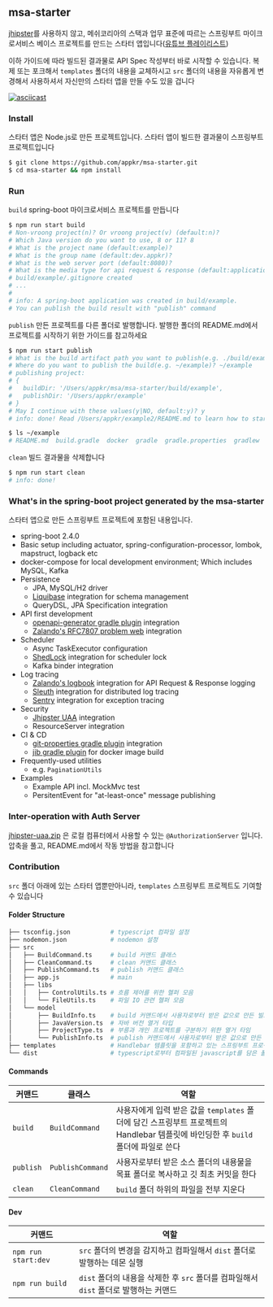 ## msa-starter
[jhipster](https://www.jhipster.tech/)를 사용하지 않고, 메쉬코리아의 스택과 업무 표준에 따르는 스프링부트 마이크로서비스 베이스 프로젝트를 만드는 스타터 앱입니다([유튜브 플레이리스트](https://www.youtube.com/watch?v=cfU5f2wAdDc&list=PL7LvACI5jQlrojoPKfmY6yzG0dyeLUFhu))

이하 가이드에 따라 빌드된 결과물로 API Spec 작성부터 바로 시작할 수 있습니다. 복제 또는 포크해서 `templates` 폴더의 내용을 교체하시고 `src` 폴더의 내용을 자유롭게 변경해서 사용하셔서 자신만의 스타터 앱을 만들 수도 있을 겁니다

[![asciicast](https://asciinema.org/a/381871.svg)](https://asciinema.org/a/381871)

### Install
스타터 앱은 Node.js로 만든 프로젝트입니다. 스타터 앱이 빌드한 결과물이 스프링부트 프로젝트입니다
```bash
$ git clone https://github.com/appkr/msa-starter.git
$ cd msa-starter && npm install
```

### Run
`build` spring-boot 마이크로서비스 프로젝트를 만듭니다
```bash
$ npm run start build
# Non-vroong project(n)? Or vroong project(v) (default:n)?
# Which Java version do you want to use, 8 or 11? 8
# What is the project name (default:example)?
# What is the group name (default:dev.appkr)?
# What is the web server port (default:8080)?
# What is the media type for api request & response (default:application/vnd.appkr.private.v1+json)?
# build/example/.gitignore created
# ...
#
# info: A spring-boot application was created in build/example.
# You can publish the build result with "publish" command
```

`publish` 만든 프로젝트를 다른 폴더로 발행합니다. 발행한 폴더의 README.md에서 프로젝트를 시작하기 위한 가이드를 참고하세요
```bash
$ npm run start publish
# What is the build artifact path you want to publish(e.g. ./build/example)? ./build/example
# Where do you want to publish the build(e.g. ~/example)? ~/example
# publishing project:
# {
#   buildDir: '/Users/appkr/msa/msa-starter/build/example',
#   publishDir: '/Users/appkr/example'
# }
# May I continue with these values(y|NO, default:y)? y
# info: done! Read /Users/appkr/example2/README.md to learn how to start.

$ ls ~/example
# README.md  build.gradle  docker  gradle  gradle.properties  gradlew  gradlew.bat  settings.gradle  src
```

`clean` 빌드 결과물을 삭제합니다
```bash
$ npm run start clean
# info: done!
```

### What's in the spring-boot project generated by the msa-starter
스타터 앱으로 만든 스프링부트 프로젝트에 포함된 내용입니다.

- spring-boot 2.4.0
- Basic setup including actuator, spring-configuration-processor, lombok, mapstruct, logback etc
- docker-compose for local development environment; Which includes MySQL, Kafka
- Persistence
    - JPA, MySQL/H2 driver
    - [Liquibase](https://github.com/liquibase/liquibase-gradle-plugin) integration for schema management
    - QueryDSL, JPA Specification integration
- API first development
    - [openapi-generator gradle plugin](https://github.com/OpenAPITools/openapi-generator/tree/master/modules/openapi-generator-gradle-plugin) integration
    - [Zalando's RFC7807 problem web](https://github.com/zalando/problem-spring-web) integration
- Scheduler
    - Async TaskExecutor configuration
    - [ShedLock](https://github.com/lukas-krecan/ShedLock) integration for scheduler lock
    - Kafka binder integration
- Log tracing
    - [Zalando's logbook](https://github.com/zalando/logbook) integration for API Request & Response logging
    - [Sleuth](https://spring.io/projects/spring-cloud-sleuth) integration for distributed log tracing
    - [Sentry](https://docs.sentry.io/platforms/java/guides/logback/) integration for exception tracing
- Security
    - [Jhipster UAA](https://www.jhipster.tech/using-uaa/) integration
    - ResourceServer integration
- CI & CD
    - [git-properties gradle plugin](https://github.com/n0mer/gradle-git-properties) integration
    - [jib gradle plugin](https://github.com/GoogleContainerTools/jib/tree/master/jib-gradle-plugin) for docker image build
- Frequently-used utilities
    - e.g. `PaginationUtils`
- Examples
    - Example API incl. MockMvc test
    - PersitentEvent for "at-least-once" message publishing

### Inter-operation with Auth Server
[jhipster-uaa.zip](./jhipster-uaa.zip) 은 로컬 컴퓨터에서 사용할 수 있는 `@AuthorizationServer` 입니다. 압축을 풀고, README.md에서 작동 방법을 참고합니다

### Contribution
`src` 폴더 아래에 있는 스타터 앱뿐만아니라, `templates` 스프링부트 프로젝트도 기여할 수 있습니다

#### Folder Structure
```bash
├── tsconfig.json           # typescript 컴파일 설정
├── nodemon.json            # nodemon 설정
├── src
│   ├── BuildCommand.ts     # build 커맨드 클래스
│   ├── CleanCommand.ts     # clean 커맨드 클래스
│   ├── PublishCommand.ts   # publish 커맨드 클래스
│   ├── app.js              # main
│   ├── libs
│   │   ├── ControlUtils.ts # 흐름 제어를 위한 헬퍼 모음
│   │   └── FileUtils.ts    # 파일 IO 관련 헬퍼 모음
│   └── model
│       ├── BuildInfo.ts    # build 커맨드에서 사용자로부터 받은 값으로 만든 빌드 컨텍스트
│       ├── JavaVersion.ts  # 자바 버전 열거 타입
│       ├── ProjectType.ts  # 부릉과 개인 프로젝트를 구분하기 위한 열거 타임
│       └── PublishInfo.ts  # publish 커맨드에서 사용자로부터 받은 값으로 만든 발행 컨텍스트
├── templates               # Handlebar 템플릿을 포함하고 있는 스프링부트 프로젝트
└── dist                    # typescript로부터 컴파일된 javascript를 담은 폴더
```

#### Commands
커맨드|클래스|역할
---|---|---
`build`|`BuildCommand`|사용자에게 입력 받은 값을 `templates` 폴더에 담긴 스프링부트 프로젝트의 Handlebar 템플릿에 바인딩한 후 `build` 폴더에 파일로 쓴다
`publish`|`PublishCommand`|사용자로부터 받은 소스 폴더의 내용물을 목표 폴더로 복사하고 깃 최초 커밋을 한다
`clean`|`CleanCommand`|`build` 폴더 하위의 파일을 전부 지운다

#### Dev
커맨드|역할
---|---
`npm run start:dev`|`src` 폴더의 변경을 감지하고 컴파일해서 `dist` 폴더로 발행하는 데몬 실행
`npm run build`|`dist` 폴더의 내용을 삭제한 후 `src` 폴더를 컴파일해서 `dist` 폴더로 발행하는 커맨드

